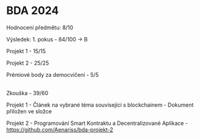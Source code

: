 # BDA 2024
Hodnocení předmětu: 8/10

Výsledek: 1. pokus - 84/100 -> B

Projekt 1 - 15/15

Projekt 2 - 25/25 

Prémiové body za democvičení - 5/5

<br>
Zkouška - 39/60

Projekt 1 - Článek na vybrané téma související s blockchainem - Dokument přiložen ve složce

Projekt 2 - Programování Smart Kontraktu a Decentralizované Aplikace - https://github.com/Aenariss/bda-projekt-2